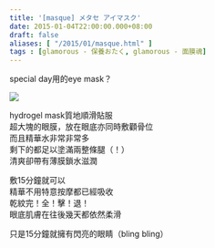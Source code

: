 ```yaml
---
title: '[masque] メタセ アイマスク'
date: 2015-01-04T22:00:00.000+08:00
draft: false
aliases: [ "/2015/01/masque.html" ]
tags : [glamorous - 保養おたく, glamorous - 面膜魂]
---
```


special day用的eye mask？  

![](/images/specialdaymask.jpg)

hydrogel mask質地順滑貼服  
超大塊的眼膜，放在眼底亦同時敷顴骨位  
而且精華水非常非常多  
剩下的都足以塗滿兩整條腿（！）  
清爽卻帶有薄膜鎖水滋潤  
  
敷15分鐘就可以  
精華不用特意按摩都已經吸收  
乾紋完！全！擊！退！  
眼底肌膚在往後幾天都依然柔滑  
  
只是15分鐘就擁有閃亮的眼睛（bling bling）
